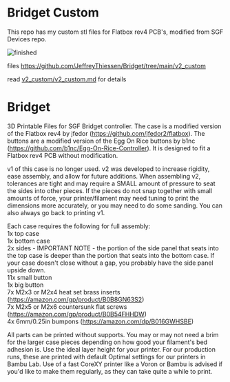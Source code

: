 # Bridget Custom
This repo has my custom stl files for Flatbox rev4 PCB's, modified from SGF Devices repo.

![finished](https://github.com/JeffreyThiessen/Bridget/assets/16961365/db119291-566b-4dfb-9aa6-6bdb3f1f7070)

files https://github.com/JeffreyThiessen/Bridget/tree/main/v2_custom

read [v2_custom/v2_custom.md](https://github.com/JeffreyThiessen/Bridget/blob/main/v2_custom/v2_custom.md) for details

# Bridget
3D Printable Files for SGF Bridget controller. The case is a modified version of the Flatbox rev4 by jfedor (https://github.com/jfedor2/flatbox). The buttons are a modified version of the Egg On Rice buttons by b1nc (https://github.com/b1nc/Egg-On-Rice-Controller). It is designed to fit a Flatbox rev4 PCB without modification.  
  
v1 of this case is no longer used. v2 was developed to increase rigidity, ease assembly, and allow for future additions. When assembling v2, tolerances are tight and may require a SMALL amount of pressure to seat the sides into other pieces. If the pieces do not snap together with small amounts of force, your printer/filament may need tuning to print the dimensions more accurately, or you may need to do some sanding. You can also always go back to printing v1.  
  
Each case requires the following for full assembly:  
1x top case  
1x bottom case  
2x sides - IMPORTANT NOTE - the portion of the side panel that seats into the top case is deeper than the portion that seats into the bottom case. If your case doesn't close without a gap, you probably have the side panel upside down.  
11x small button  
1x big button  
7x M2x3 or M2x4 heat set brass inserts (https://amazon.com/gp/product/B0B8GN63S2)  
7x M2x5 or M2x6 countersunk flat screws (https://amazon.com/gp/product/B0B54FHHDW)  
4x 6mm/0.25in bumpons (https://amazon.com/dp/B016GWHSBE)  
  
All parts can be printed without supports. You may or may not need a brim for the larger case pieces depending on how good your filament's bed adhesion is. Use the ideal layer height for your printer. For our production runs, these are printed with default Optimal settings for our printers in Bambu Lab. Use of a fast CoreXY printer like a Voron or Bambu is advised if you'd like to make them regularly, as they can take quite a while to print.
